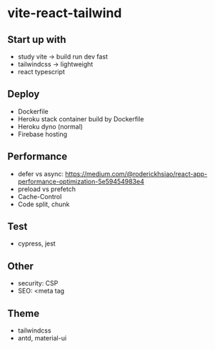 # vite-react-tailwind

## Start up with
- study vite -> build run dev fast
- tailwindcss -> lightweight
- react typescript

## Deploy
- Dockerfile
- Heroku stack container build by Dockerfile
- Heroku dyno (normal)
- Firebase hosting

## Performance
- defer vs async: https://medium.com/@roderickhsiao/react-app-performance-optimization-5e59454983e4
- preload vs prefetch
- Cache-Control
- Code split, chunk

## Test
- cypress, jest

## Other
- security: CSP
- SEO: <meta tag

## Theme
- tailwindcss
- antd, material-ui
